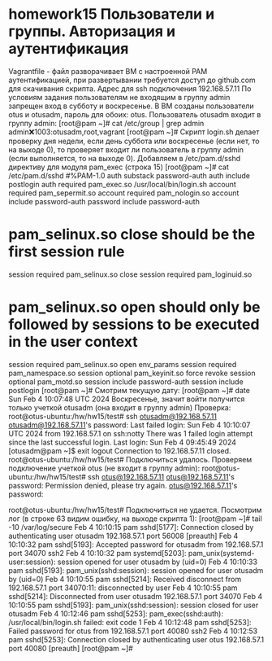 # homework15 Пользователи и группы. Авторизация и аутентификация
Vagrantfile - файл разворачивает ВМ с настроенной PAM аутентификацией, при развертывании требуется доступ до github.com для скачивания скрипта. Адрес для ssh подключения 192.168.57.11
По условиям задания пользователям не входящим в группу admin запрещен вход в субботу и воскресенье.
В ВМ созданы пользователи otus и otusadm, пароль для обоих: otus.
Пользователь otusadm входит в группу admin:
[root@pam ~]# cat /etc/group | grep admin
admin:x:1003:otusadm,root,vagrant
[root@pam ~]# 
Скрипт login.sh делает проверку дня недели, если день суббота или воскресенье (если нет, то на выходе 0), то проверяет входит ли пользователь в группу admin (если выполняется, то на выходе 0).
Добавляем в /etc/pam.d/sshd директиву для модуля pam_exec (строка 15)
[root@pam ~]# cat /etc/pam.d/sshd
#%PAM-1.0
auth       substack     password-auth
auth       include      postlogin
auth       required     pam_exec.so /usr/local/bin/login.sh
account    required     pam_sepermit.so
account    required     pam_nologin.so
account    include      password-auth
password   include      password-auth
# pam_selinux.so close should be the first session rule
session    required     pam_selinux.so close
session    required     pam_loginuid.so
# pam_selinux.so open should only be followed by sessions to be executed in the user context
session    required     pam_selinux.so open env_params
session    required     pam_namespace.so
session    optional     pam_keyinit.so force revoke
session    optional     pam_motd.so
session    include      password-auth
session    include      postlogin
[root@pam ~]# 
Смотрим текущую дату:
[root@pam ~]# date
Sun Feb  4 10:07:48 UTC 2024
Воскресенье, значит войти получится только учеткой otusadm (она входит в группу admin)
Проверка:
root@otus-ubuntu:/hw/hw15/test# ssh otusadm@192.168.57.11
otusadm@192.168.57.11's password: 
Last failed login: Sun Feb  4 10:10:07 UTC 2024 from 192.168.57.1 on ssh:notty
There was 1 failed login attempt since the last successful login.
Last login: Sun Feb  4 09:45:49 2024
[otusadm@pam ~]$ exit
logout
Connection to 192.168.57.11 closed.
root@otus-ubuntu:/hw/hw15/test# 
Подключиться удалось.
Проверяем подключение учеткой otus (не входит в группу admin):
root@otus-ubuntu:/hw/hw15/test# ssh otus@192.168.57.11
otus@192.168.57.11's password: 
Permission denied, please try again.
otus@192.168.57.11's password: 

root@otus-ubuntu:/hw/hw15/test# 
Подключиться не удается.
Посмотрим лог (в строке 63 видим ошибку, на выходе скрипта 1):
[root@pam ~]# tail -10 /var/log/secure 
Feb  4 10:10:15 pam sshd[5177]: Connection closed by authenticating user otusadm 192.168.57.1 port 56008 [preauth]
Feb  4 10:10:32 pam sshd[5193]: Accepted password for otusadm from 192.168.57.1 port 34070 ssh2
Feb  4 10:10:32 pam systemd[5203]: pam_unix(systemd-user:session): session opened for user otusadm by (uid=0)
Feb  4 10:10:33 pam sshd[5193]: pam_unix(sshd:session): session opened for user otusadm by (uid=0)
Feb  4 10:10:55 pam sshd[5214]: Received disconnect from 192.168.57.1 port 34070:11: disconnected by user
Feb  4 10:10:55 pam sshd[5214]: Disconnected from user otusadm 192.168.57.1 port 34070
Feb  4 10:10:55 pam sshd[5193]: pam_unix(sshd:session): session closed for user otusadm
Feb  4 10:12:46 pam sshd[5253]: pam_exec(sshd:auth): /usr/local/bin/login.sh failed: exit code 1
Feb  4 10:12:48 pam sshd[5253]: Failed password for otus from 192.168.57.1 port 40080 ssh2
Feb  4 10:12:53 pam sshd[5253]: Connection closed by authenticating user otus 192.168.57.1 port 40080 [preauth]
[root@pam ~]# 

